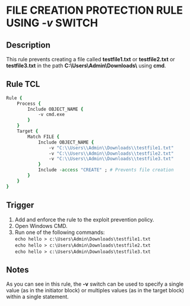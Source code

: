 # FILE CREATION PROTECTION RULE USING *-v* SWITCH

## Description
This rule prevents creating a file called **testfile1.txt** or **testfile2.txt** or **testfile3.txt** in the path **C:\\Users\\Admin\\Downloads\\** using **cmd**.

## Rule TCL
```tcl
Rule {
    Process {
        Include OBJECT_NAME {
            -v cmd.exe
        }
    }
    Target {
        Match FILE {
            Include OBJECT_NAME {
                -v "C:\\Users\\Admin\\Downloads\\testfile1.txt"
                -v "C:\\Users\\Admin\\Downloads\\testfile2.txt"
                -v "C:\\Users\\Admin\\Downloads\\testfile3.txt"
            }
            Include -access "CREATE" ; # Prevents file creation
        }
    }
}
```

## Trigger
1. Add and enforce the rule to the exploit prevention policy.
1. Open Windows CMD.
1. Run one of the following commands:<br>
`echo hello > c:\Users\Admin\Downloads\testfile1.txt`<br>
`echo hello > c:\Users\Admin\Downloads\testfile2.txt`<br>
`echo hello > c:\Users\Admin\Downloads\testfile3.txt`

## Notes
As you can see in this rule, the **-v** switch can be used to specify a single value (as in the initiator block) or multiples values (as in the target block) within a single statement.